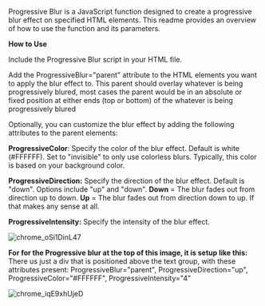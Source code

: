 Progressive Blur is a JavaScript function designed to create a progressive blur effect on specified HTML elements. This readme provides an overview of how to use the function and its parameters.

**How to Use**

Include the Progressive Blur script in your HTML file.

Add the ProgressiveBlur="parent" attribute to the HTML elements you want to apply the blur effect to. This parent should overlay whatever is being progressively blured, most cases the parent would be in an absolute or fixed position at either ends (top or bottom) of the whatever is being progressively blured 

Optionally, you can customize the blur effect by adding the following attributes to the parent elements:

**ProgressiveColor**: Specify the color of the blur effect. Default is white (#FFFFFF). Set to "invisible" to only use colorless blurs. Typically, this color is based on your background color.

**ProgressiveDirection:** Specify the direction of the blur effect. Default is "down". Options include "up" and "down". **Down** = The blur fades out from direction up to down. **Up** = The blur fades out from direction down to up. If that makes any sense at all.

**ProgressiveIntensity:** Specify the intensity of the blur effect.

![chrome_oSi1DinL47](https://github.com/RiyuDio/ProgressiveBlur/assets/132917131/faa8da7b-4077-4efd-b360-80742f84f708)

**For for the Progressive blur at the top of this image, it is setup like this:** There us just a div that is positioned above the text group, with these attributes present: ProgressiveBlur="parent", ProgressiveDirection="up", ProgressiveColor="#FFFFFF", ProgressiveIntensity="4"

![chrome_iqE9xhUjeD](https://github.com/RiyuDio/ProgressiveBlur/assets/132917131/c68730e3-a9e9-4a9b-a0eb-c8070dba9d94)
